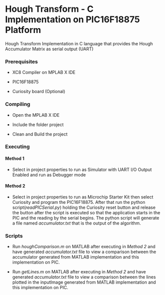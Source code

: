 # Hough Transform - C Implementation on PIC16F18875 Platform

Hough Transform Implementation in C language that provides the Hough Accumulator Matrix as serial output (UART)

### Prerequisites

- XC8 Compiler on MPLAB X IDE

- PIC16F18875

- Curiosity board (Optional)

### Compiling

- Open the MPLAB X IDE

- Include the folder project

- Clean and Build the project

### Executing

#### Method 1
- Select in project properties to run as Simulator with UART I/O Output Enabled and run as Debugger mode

#### Method 2
- Select in project properties to run as Microchip Starter Kit then select Curiosity and program the PIC16F18875. After that run the python script(*readPICSerial.py*) holding the Curiosity reset button and release the button after the script is executed so that the application starts in the PIC and the reading by the serial begins. The python script will generate a file named *accumulator.txt* that is the output of the algorithm.

### Scripts

- Run *houghComparison.m* on MATLAB after executing in *Method 2* and have generated *accumulator.txt* file to view a comparison between the accumulator generated from MATLAB implementation and this implementation on PIC.

- Run *getLines.m* on MATLAB after executing in *Method 2* and have generated *accumulator.txt* file to view a comparison between the lines plotted in the inputImage generated from MATLAB implementation and this implementation on PIC.

